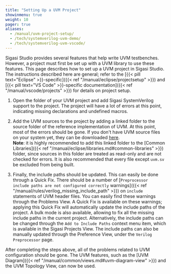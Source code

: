 ```yaml
---
title: "Setting Up a UVM Project"
showinmenu: true
weight: 10
pager: true
aliases:
  - /manual/uvm-project-setup/
  - /tech/systemverilog-uvm-demo/
  - /tech/systemverilog-uvm-vscode/
---
```


Sigasi Studio provides several features that help write UVM testbenches.
However, a project must first be set up with a UVM library to use these features.
This page describes how to set up a UVM project in Sigasi Studio.
The instructions described here are general; refer to the
[{{< pill text="Eclipse" >}}-specific]({{< ref "/manual/eclipse/projectsetup" >}})
and [{{< pill text="VS Code" >}}-specific documentation]({{< ref "/manual/vscode/projects" >}}) for
details on project setup.

1. Open the folder of your UVM project and add Sigasi SystemVerilog support to the project.
The project will have a lot of errors at this point, indicating missing declarations
and undefined macros.

1. Add the UVM sources to the project by adding a linked folder to the source folder of the
reference implementation of UVM.  At this point, most of the errors should be gone.
If you don't have UVM source files on your system yet, they can
be downloaded [here](http://www.accellera.org/downloads/standards/uvm).  
**Note**: it is highly recommended to add this linked folder to the
[Common Libraries]({{< ref "/manual/eclipse/libraries.md#common-libraries" >}}) folder,
since sources in this folder are treated as read-only and are not checked for errors.
It is also recommended that every file except `uvm.sv` be excluded from being built.

1. Finally, the include paths should be updated. This can easily be done through a Quick Fix.
There should be a number of [`Preprocessor include paths are not configured correctly` warnings]({{< ref "/manual/rules/verilog_missing_include_path" >}})
on `include` statements of UVM header files.
You can easily find these warnings through the Problems View.
A Quick Fix is available on these warnings; applying this Quick Fix will automatically update the
include paths of the project. A bulk mode is also available, allowing to fix all the missing include paths
in the current project. Alternatively, the include paths can be changed through the `Add to Include Paths`
context menu item, which is available in the Sigasi Projects View. The include paths can also be manually updated
through the Preference View, under the `Verilog Preprocessor` page.

After completing the steps above, all of the problems related to UVM configuration should be gone.
The UVM features, such as the [UVM Diagram]({{< ref "/manual/common/views.md#uvm-diagram-view" >}}) 
and the UVM Topology View, can now be used.